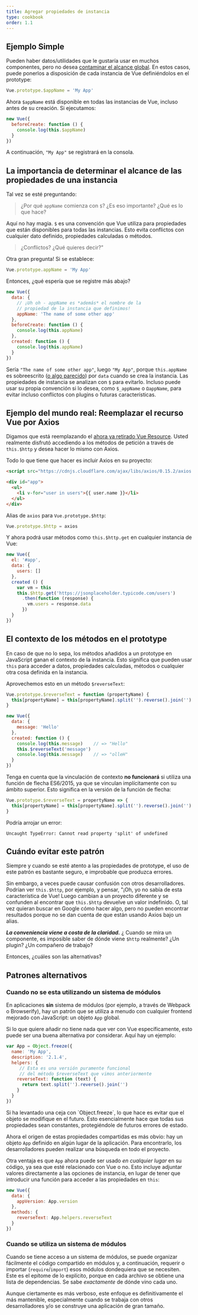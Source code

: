 ```yaml
---
title: Agregar propiedades de instancia
type: cookbook
order: 1.1
---
```


## Ejemplo Simple

Pueden haber datos/utilidades que le gustaría usar en muchos componentes, pero no desea [contaminar el alcance global](https://github.com/getify/You-Dont-Know-JS/blob/master/scope%20%26%20closures/ch3.md). En estos casos, puede ponerlos a disposición de cada instancia de Vue definiéndolos en el prototype:

``` js
Vue.prototype.$appName = 'My App'
```

Ahora `$appName` está disponible en todas las instancias de Vue, incluso antes de su creación. Si ejecutamos:

``` js
new Vue({
  beforeCreate: function () {
    console.log(this.$appName)
  }
})
```

A continuación, `"My App"` se registrará en la consola.

## La importancia de determinar el alcance de las propiedades de una instancia

Tal vez se esté preguntando:

> ¿Por qué `appName` comienza con `$`? ¿Es eso importante? ¿Qué es lo que hace?

Aquí no hay magia. `$` es una convención que Vue utiliza para propiedades que están disponibles para todas las instancias. Esto evita conflictos con cualquier dato definido, propiedades calculadas o métodos.

> ¿Conflictos? ¿Qué quieres decir?"

Otra gran pregunta! Si se establece:

``` js
Vue.prototype.appName = 'My App'
```

Entonces, ¿qué espería que se registre más abajo?

``` js
new Vue({
  data: {
    // ¡Uh oh - appName es *además* el nombre de la
    // propiedad de la instancia que definimos!
    appName: 'The name of some other app'
  },
  beforeCreate: function () {
    console.log(this.appName)
  },
  created: function () {
    console.log(this.appName)
  }
})
```

Sería `"The name of some other app"`, luego `"My App"`, porque `this.appName`  es sobreescrito ([o algo parecido](https://github.com/getify/You-Dont-Know-JS/blob/master/this%20%26%20object%20prototypes/ch5.md)) por `data` cuando se crea la instancia. Las propiedades de instancia se analizan con `$` para evitarlo. Incluso puede usar su propia convención si lo desea, como `$_appName` o `ΩappName`, para evitar incluso conflictos con plugins o futuras características.

## Ejemplo del mundo real: Reemplazar el recurso Vue por Axios

Digamos que está reemplazando el [ahora ya retirado Vue Resource](https://medium.com/the-vue-point/retiring-vue-resource-871a82880af4). Usted realmente disfrutó accediendo a los métodos de petición a través de `this.$http` y desea hacer lo mismo con Axios.

Todo lo que tiene que hacer es incluir Axios en su proyecto:

``` html
<script src="https://cdnjs.cloudflare.com/ajax/libs/axios/0.15.2/axios.js"></script>

<div id="app">
  <ul>
    <li v-for="user in users">{{ user.name }}</li>
  </ul>
</div>
```

Alias de `axios` para `Vue.prototype.$http`:

``` js
Vue.prototype.$http = axios
```

Y ahora podrá usar métodos como `this.$http.get` en cualquier instancia de Vue:

``` js
new Vue({
  el: '#app',
  data: {
    users: []
  },
  created () {
    var vm = this
    this.$http.get('https://jsonplaceholder.typicode.com/users')
      .then(function (response) {
        vm.users = response.data
      })
  }
})
```

## El contexto de los métodos en el prototype

En caso de que no lo sepa, los métodos añadidos a un prototype en JavaScript ganan el contexto de la instancia. Esto significa que pueden usar `this` para acceder a datos, propiedades calculadas, métodos o cualquier otra cosa definida en la instancia.

Aprovechemos esto en un método `$reverseText`:

``` js
Vue.prototype.$reverseText = function (propertyName) {
  this[propertyName] = this[propertyName].split('').reverse().join('')
}

new Vue({
  data: {
    message: 'Hello'
  },
  created: function () {
    console.log(this.message)    // => "Hello"
    this.$reverseText('message')
    console.log(this.message)    // => "olleH"
  }
})
```

Tenga en cuenta que la vinculación de contexto __no funcionará__ si utiliza una función de flecha ES6/2015, ya que se vinculan implícitamente con su ámbito superior. Esto significa en la versión de la función de flecha:

``` js
Vue.prototype.$reverseText = propertyName => {
  this[propertyName] = this[propertyName].split('').reverse().join('')
}
```

Podría arrojar un error:

``` log
Uncaught TypeError: Cannot read property 'split' of undefined
```

## Cuándo evitar este patrón

Siempre y cuando se esté atento a las propiedades de prototype, el uso de este patrón es bastante seguro, e improbable que produzca errores.

Sin embargo, a veces puede causar confusión con otros desarrolladores. Podrían ver `this.$http`, por ejemplo, y pensar, "¡Oh, yo no sabía de esta característica de Vue! Luego cambian a un proyecto diferente y se confunden al encontrar que `this.$http` devuelve un valor indefinido. O, tal vez quieran buscar en Google cómo hacer algo, pero no pueden encontrar resultados porque no se dan cuenta de que están usando Axios bajo un alias.

___La conveniencia viene a costa de la claridad.___ ¿ Cuando se mira un componente, es imposible saber de dónde viene `$http` realmente? ¿Un plugin? ¿Un compañero de trabajo?

Entonces, ¿cuáles son las alternativas?

## Patrones alternativos

### Cuando no se esta utilizando un sistema de módulos

En aplicaciones __sin__ sistema de módulos (por ejemplo, a través de Webpack o Browserify), hay un patrón que se utiliza a menudo con cualquier frontend mejorado con JavaScript: un objeto `App` global.

Si lo que quiere añadir no tiene nada que ver con Vue específicamente, esto puede ser una buena alternativa por considerar. Aquí hay un ejemplo:

``` js
var App = Object.freeze({
  name: 'My App',
  description: '2.1.4',
  helpers: {
     // Esta es una versión puramente funcional
     // del método $reverseText que vimos anteriormente
    reverseText: function (text) {
      return text.split('').reverse().join('')
    }
  }
})
```

<p class="tip">Si ha levantado una ceja con `Object.freeze`, lo que hace es evitar que el objeto se modifique en el futuro. Esto esencialmente hace que todas sus propiedades sean constantes, protegiéndole de futuros errores de estado.</p>

Ahora el origen de estas propiedades compartidas es más obvio: hay un objeto `App` definido en algún lugar de la aplicación. Para encontrarlo, los desarrolladores pueden realizar una búsqueda en todo el proyecto.

Otra ventaja es que `App` ahora puede ser usado _en cualquier lugar_ en su código, ya sea que esté relacionado con Vue o no. Esto incluye adjuntar valores directamente a las opciones de instancia, en lugar de tener que introducir una función para acceder a las propiedades en `this`:

``` js
new Vue({
  data: {
    appVersion: App.version
  },
  methods: {
    reverseText: App.helpers.reverseText
  }
})
```

### Cuando se utiliza un sistema de módulos

Cuando se tiene acceso a un sistema de módulos, se puede organizar fácilmente el código compartido en módulos y, a continuación, requerir o importar (`require`/`import`) esos módulos dondequiera que se necesiten. Este es el epítome de lo explícito, porque en cada archivo se obtiene una lista de dependencias. Se sabe _exactamente_ de dónde vino cada uno.

Aunque ciertamente es más verboso, este enfoque es definitivamente el más mantenible, especialmente cuando se trabaja con otros desarrolladores y/o se construye una aplicación de gran tamaño.
